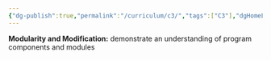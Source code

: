 ```yaml
---
{"dg-publish":true,"permalink":"/curriculum/c3/","tags":["C3"],"dgHomeLink":false}
---
```


**Modularity and Modification:** demonstrate an understanding of program components and modules